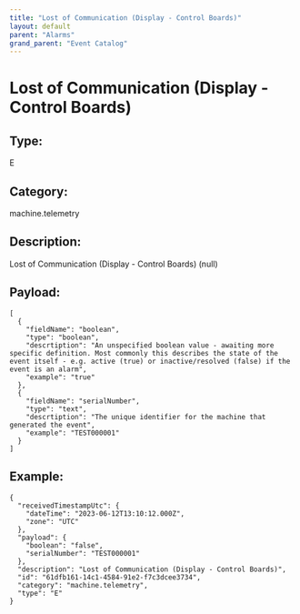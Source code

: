 ```yaml
---
title: "Lost of Communication (Display - Control Boards)"
layout: default
parent: "Alarms"
grand_parent: "Event Catalog"
---
```


# Lost of Communication (Display - Control Boards)

## Type:

E

## Category:

machine.telemetry

## Description: 

Lost of Communication (Display - Control Boards) (null)

## Payload:

```
[
  {
    "fieldName": "boolean",
    "type": "boolean",
    "descrtiption": "An unspecified boolean value - awaiting more specific definition. Most commonly this describes the state of the event itself - e.g. active (true) or inactive/resolved (false) if the event is an alarm",
    "example": "true"
  },
  {
    "fieldName": "serialNumber",
    "type": "text",
    "descrtiption": "The unique identifier for the machine that generated the event",
    "example": "TEST000001"
  }
]
```

## Example:

```
{
  "receivedTimestampUtc": {
    "dateTime": "2023-06-12T13:10:12.000Z",
    "zone": "UTC"
  },
  "payload": {
    "boolean": "false",
    "serialNumber": "TEST000001"
  },
  "description": "Lost of Communication (Display - Control Boards)",
  "id": "61dfb161-14c1-4584-91e2-f7c3dcee3734",
  "category": "machine.telemetry",
  "type": "E"
}
```
